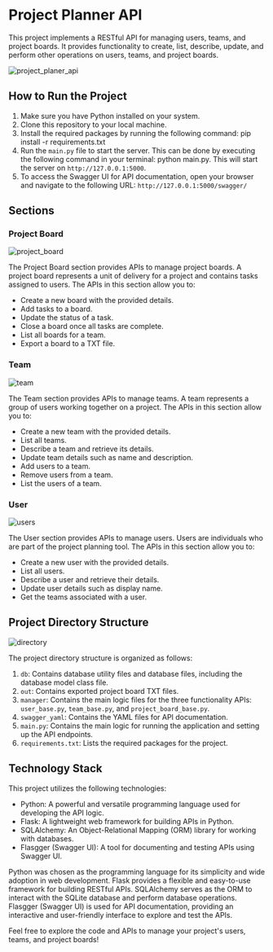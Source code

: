# Project Planner API

This project implements a RESTful API for managing users, teams, and project boards. It provides functionality to create, list, describe, update, and perform other operations on users, teams, and project boards.

![project_planer_api](https://github.com/NirajPatel07/Project-Planner-API/assets/66070865/bf086f3d-2026-4d04-a1f2-ae63c008c94f)

## How to Run the Project

1. Make sure you have Python installed on your system.
2. Clone this repository to your local machine.
3. Install the required packages by running the following command: pip install -r requirements.txt
4. Run the `main.py` file to start the server. This can be done by executing the following command in your terminal: python main.py.
This will start the server on `http://127.0.0.1:5000`.
5. To access the Swagger UI for API documentation, open your browser and navigate to the following URL: `http://127.0.0.1:5000/swagger/`



## Sections

### Project Board

![project_board](https://github.com/NirajPatel07/Project-Planner-API/assets/66070865/93d05bf3-2137-4dbb-9f43-c68a303f1dd7)

The Project Board section provides APIs to manage project boards. A project board represents a unit of delivery for a project and contains tasks assigned to users. The APIs in this section allow you to:

- Create a new board with the provided details.
- Add tasks to a board.
- Update the status of a task.
- Close a board once all tasks are complete.
- List all boards for a team.
- Export a board to a TXT file.

### Team

![team](https://github.com/NirajPatel07/Project-Planner-API/assets/66070865/96184442-40c8-474d-8082-ed92b19bf362)

The Team section provides APIs to manage teams. A team represents a group of users working together on a project. The APIs in this section allow you to:

- Create a new team with the provided details.
- List all teams.
- Describe a team and retrieve its details.
- Update team details such as name and description.
- Add users to a team.
- Remove users from a team.
- List the users of a team.

### User

![users](https://github.com/NirajPatel07/Project-Planner-API/assets/66070865/9654a15d-1d15-4f17-8bfb-bfbb59d234a6)

The User section provides APIs to manage users. Users are individuals who are part of the project planning tool. The APIs in this section allow you to:

- Create a new user with the provided details.
- List all users.
- Describe a user and retrieve their details.
- Update user details such as display name.
- Get the teams associated with a user.

## Project Directory Structure

![directory](https://github.com/NirajPatel07/Project-Planner-API/assets/66070865/f189f3af-6285-4d5f-ad41-c954816cafb9)

The project directory structure is organized as follows:

1. `db`: Contains database utility files and database files, including the database model class file.
2. `out`: Contains exported project board TXT files.
3. `manager`: Contains the main logic files for the three functionality APIs: `user_base.py`, `team_base.py`, and `project_board_base.py`.
4. `swagger_yaml`: Contains the YAML files for API documentation.
5. `main.py`: Contains the main logic for running the application and setting up the API endpoints.
6. `requirements.txt`: Lists the required packages for the project.

## Technology Stack

This project utilizes the following technologies:

- Python: A powerful and versatile programming language used for developing the API logic.
- Flask: A lightweight web framework for building APIs in Python.
- SQLAlchemy: An Object-Relational Mapping (ORM) library for working with databases.
- Flasgger (Swagger UI): A tool for documenting and testing APIs using Swagger UI.

Python was chosen as the programming language for its simplicity and wide adoption in web development. Flask provides a flexible and easy-to-use framework for building RESTful APIs. SQLAlchemy serves as the ORM to interact with the SQLite database and perform database operations. Flasgger (Swagger UI) is used for API documentation, providing an interactive and user-friendly interface to explore and test the APIs.

Feel free to explore the code and APIs to manage your project's users, teams, and project boards!
